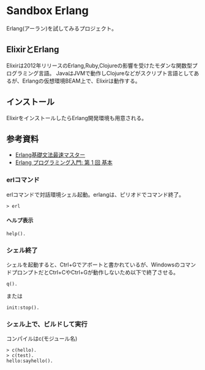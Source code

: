 # Sandbox Erlang
Erlang(アーラン)を試してみるプロジェクト。

## ElixirとErlang
Elixirは2012年リリースのErlang,Ruby,Clojureの影響を受けたモダンな関数型プログラミング言語。
JavaはJVMで動作しClojureなどがスクリプト言語としてあるが、Erlangの仮想環境BEAM上で、Elixirは動作する。

## インストール
ElixirをインストールしたらErlang開発環境も用意される。

## 参考資料
- [Erlang基礎文法最速マスター](http://handasse.blogspot.com/2010/02/erlang.html)
- [Erlang プログラミング入門: 第 1 回 基本](https://www.ibm.com/developerworks/jp/opensource/library/os-erlang1/)

### erlコマンド
erlコマンドで対話環境シェル起動。erlangは、ピリオドでコマンド終了。
```
> erl
```
#### ヘルプ表示
```
help().
```
### シェル終了
シェルを起動すると、Ctrl+Gでアボートと書かれているが、WindowsのコマンドプロンプトだとCtrl+CやCtrl+Gが動作しないため以下で終了させる。
```
q().
```
または
```
init:stop().
```

### シェル上で、ビルドして実行
コンパイルはc(モジュール名)
```
> c(hello).
> c(test).
hello:sayhello().
```